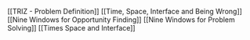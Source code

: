 [[TRIZ - Problem Definition]]
[[Time, Space, Interface and Being Wrong]]
[[Nine Windows for Opportunity Finding]]
[[Nine Windows for Problem Solving]]
[[Times Space and Interface]]